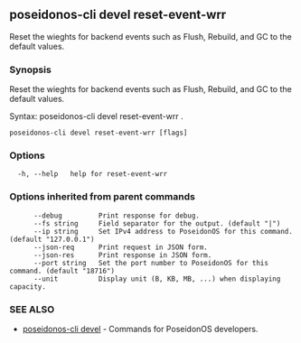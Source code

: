 ## poseidonos-cli devel reset-event-wrr

Reset the wieghts for backend events such as Flush, Rebuild, and GC to the default values.

### Synopsis


Reset the wieghts for backend events such as Flush, Rebuild, and GC to the default values.

Syntax:
	poseidonos-cli devel reset-event-wrr .
          

```
poseidonos-cli devel reset-event-wrr [flags]
```

### Options

```
  -h, --help   help for reset-event-wrr
```

### Options inherited from parent commands

```
      --debug         Print response for debug.
      --fs string     Field separator for the output. (default "|")
      --ip string     Set IPv4 address to PoseidonOS for this command. (default "127.0.0.1")
      --json-req      Print request in JSON form.
      --json-res      Print response in JSON form.
      --port string   Set the port number to PoseidonOS for this command. (default "18716")
      --unit          Display unit (B, KB, MB, ...) when displaying capacity.
```

### SEE ALSO

* [poseidonos-cli devel](poseidonos-cli_devel.md)	 - Commands for PoseidonOS developers.


